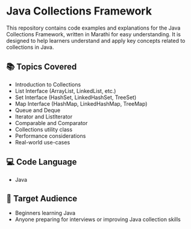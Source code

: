 # Java Collections Framework

This repository contains code examples and explanations for the Java Collections Framework, written in Marathi for easy understanding. It is designed to help learners understand and apply key concepts related to collections in Java.

## 📚 Topics Covered

- Introduction to Collections
- List Interface (ArrayList, LinkedList, etc.)
- Set Interface (HashSet, LinkedHashSet, TreeSet)
- Map Interface (HashMap, LinkedHashMap, TreeMap)
- Queue and Deque
- Iterator and ListIterator
- Comparable and Comparator
- Collections utility class
- Performance considerations
- Real-world use-cases

## 💻 Code Language

- Java 

## 🎯 Target Audience

- Beginners learning Java
- Anyone preparing for interviews or improving Java collection skills
